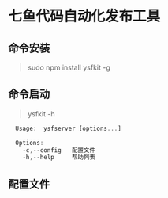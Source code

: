 # 七鱼代码自动化发布工具

## 命令安装
> sudo npm install ysfkit -g


## 命令启动
> ysfkit -h

```javascript
  Usage:  ysfserver [options...]

  Options:
    -c,--config   配置文件
    -h,--help     帮助列表
```

## 配置文件

```

```